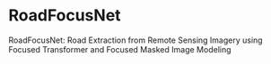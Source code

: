 # RoadFocusNet
RoadFocusNet: Road Extraction from Remote Sensing Imagery using Focused Transformer and Focused Masked Image Modeling
